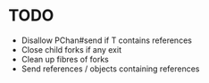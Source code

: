 # TODO

- Disallow PChan#send if T contains references
- Close child forks if any exit
- Clean up fibres of forks
- Send references / objects containing references

